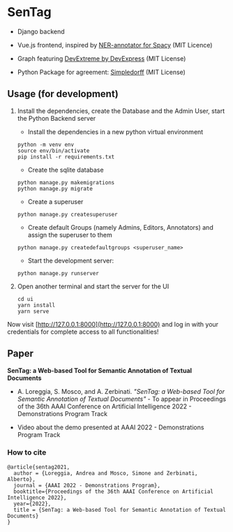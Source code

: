 # SenTag

- Django backend

- Vue.js frontend, inspired by [NER-annotator for Spacy](https://github.com/tecoholic/ner-annotator) (MIT Licence)

- Graph featuring [DevExtreme by DevExpress](https://github.com/DevExpress/devextreme-vue) (MIT License)

- Python Package for agreement: [Simpledorff](https://github.com/LightTag/simpledorff) (MIT License)

## Usage (for development)

1. Install the dependencies, create the Database and the Admin User, start the Python Backend server
    * Install the dependencies in a new python virtual environment
    ```
    python -m venv env
    source env/bin/activate
    pip install -r requirements.txt
    ```

    * Create the sqlite database
    ```
    python manage.py makemigrations
    python manage.py migrate
    ```

    - Create a superuser
    ```
    python manage.py createsuperuser
    ```

    - Create default Groups (namely Admins, Editors, Annotators) and assign the superuser to them
    ```
    python manage.py createdefaultgroups <superuser_name>
    ```

    - Start the development server:
    ```
    python manage.py runserver
    ```
    

2. Open another terminal and start the server for the UI

    ```
    cd ui
    yarn install
    yarn serve
    ```

Now visit [http://127.0.0.1:8000](http://127.0.0.1:8000) and log in with your credentials for complete access to all functionalities!

## Paper
**SenTag: a Web-based Tool for Semantic Annotation of Textual Documents**
* A. Loreggia, S. Mosco, and A. Zerbinati. *"SenTag: a Web-based Tool for Semantic Annotation of Textual Documents"* - To appear in Proceedings of the 36th AAAI Conference on Artificial Intelligence 2022 - Demonstrations Program Track 

* Video about the demo presented at AAAI 2022 - Demonstrations Program Track 

### How to cite
```
@article{sentag2021,
  author = {Loreggia, Andrea and Mosco, Simone and Zerbinati, Alberto},
  journal = {AAAI 2022 - Demonstrations Program},
  booktitle={Proceedings of the 36th AAAI Conference on Artificial Intelligence 2022},
  year={2022},
  title = {SenTag: a Web-based Tool for Semantic Annotation of Textual Documents}
}
```